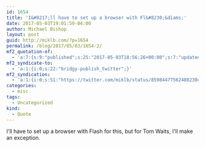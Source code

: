 ```yaml
---
id: 1654
title: 'I&#8217;ll have to set up a browser with Fl&#8230;&diams;'
date: 2017-05-03T19:01:59-04:00
author: Michael Bishop
layout: post
guid: http://miklb.com/?p=1654
permalink: /blog/2017/05/03/1654-2/
mf2_quotation-of:
  - 'a:7:{s:9:"published";s:25:"2017-05-03T18:56:26+00:00";s:7:"updated";s:25:"2017-05-03T18:56:26+00:00";s:7:"summary";s:198:"Watch previously unavailable content from &#039;Rain Dogs&#039; incl extended videos for “Downtown Train” &amp; “Blow Wind Blow” → http://www.tomwaits.com/videos/pic.twitter.com/JpeIbprw1N";s:8:"category";a:1:{i:0;s:0:"";}s:11:"publication";s:7:"Twitter";s:6:"author";a:3:{s:4:"name";s:17:"Tom Waits (ANTI-)";s:3:"url";s:28:"https://twitter.com/tomwaits";s:5:"photo";s:65:"https://pbs.twimg.com/profile_images/1634304166/tw_400_bigger.jpg";}s:3:"url";s:54:"https://twitter.com/tomwaits/status/859844111959863296";}'
mf2_syndicate-to:
  - 'a:1:{i:0;s:22:"bridgy-publish_twitter";}'
mf2_syndication:
  - 'a:1:{i:0;s:51:"https://twitter.com/miklb/status/859844775624802304";}'
categories:
  - misc
tags:
  - Uncategorized
kind:
  - Quote
---
```

I'll have to set up a browser with Flash for this, but for Tom Waits, I'll make an exception.